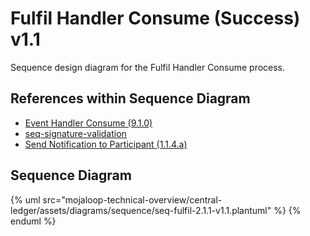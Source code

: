 # Fulfil Handler Consume (Success) v1.1

Sequence design diagram for the Fulfil Handler Consume process.

## References within Sequence Diagram

* [Event Handler Consume (9.1.0)](../../central-event-processor/9.1.0-event-handler-placeholder.md)
* [seq-signature-validation](../../central-event-processor/signature-validation.md)
* [Send Notification to Participant (1.1.4.a)](1.1.4.a-send-notification-to-participant-v1.1.md)

## Sequence Diagram

{% uml src="mojaloop-technical-overview/central-ledger/assets/diagrams/sequence/seq-fulfil-2.1.1-v1.1.plantuml" %}
{% enduml %}

